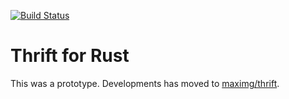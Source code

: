 [![Build Status](https://travis-ci.org/sgnr/rust-thrift.svg?branch=master)](https://travis-ci.org/sgnr/rust-thrift)

Thrift for Rust
===============

This was a prototype. Developments has moved to [maximg/thrift](https://github.com/maximg/thrift).
